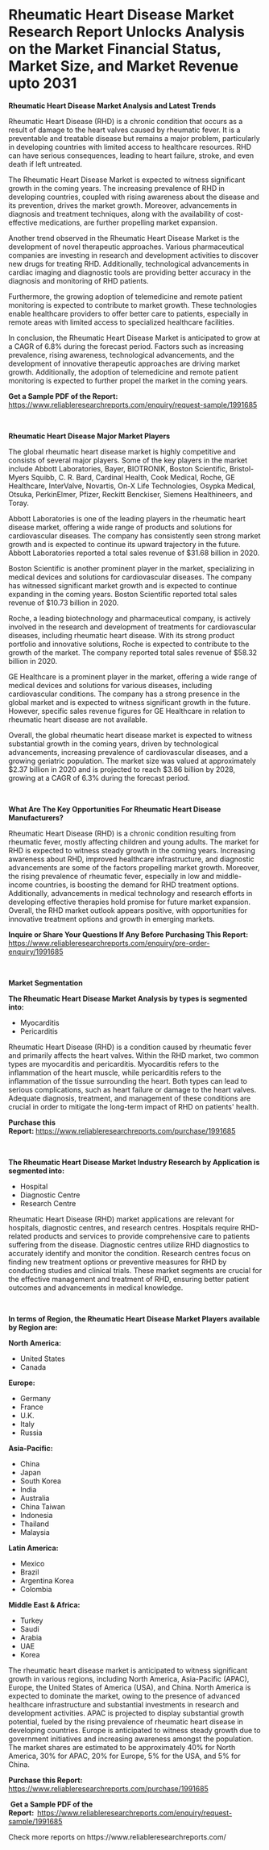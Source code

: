 <p><h1>Rheumatic Heart Disease Market Research Report Unlocks Analysis on the Market Financial Status, Market Size, and Market Revenue upto 2031</h1></p><p><strong>Rheumatic Heart Disease Market Analysis and Latest Trends</strong></p>
<p><p>Rheumatic Heart Disease (RHD) is a chronic condition that occurs as a result of damage to the heart valves caused by rheumatic fever. It is a preventable and treatable disease but remains a major problem, particularly in developing countries with limited access to healthcare resources. RHD can have serious consequences, leading to heart failure, stroke, and even death if left untreated.</p><p>The Rheumatic Heart Disease Market is expected to witness significant growth in the coming years. The increasing prevalence of RHD in developing countries, coupled with rising awareness about the disease and its prevention, drives the market growth. Moreover, advancements in diagnosis and treatment techniques, along with the availability of cost-effective medications, are further propelling market expansion.</p><p>Another trend observed in the Rheumatic Heart Disease Market is the development of novel therapeutic approaches. Various pharmaceutical companies are investing in research and development activities to discover new drugs for treating RHD. Additionally, technological advancements in cardiac imaging and diagnostic tools are providing better accuracy in the diagnosis and monitoring of RHD patients.</p><p>Furthermore, the growing adoption of telemedicine and remote patient monitoring is expected to contribute to market growth. These technologies enable healthcare providers to offer better care to patients, especially in remote areas with limited access to specialized healthcare facilities.</p><p>In conclusion, the Rheumatic Heart Disease Market is anticipated to grow at a CAGR of 6.8% during the forecast period. Factors such as increasing prevalence, rising awareness, technological advancements, and the development of innovative therapeutic approaches are driving market growth. Additionally, the adoption of telemedicine and remote patient monitoring is expected to further propel the market in the coming years.</p></p>
<p><strong>Get a Sample PDF of the Report:&nbsp;</strong> <a href="https://www.reliableresearchreports.com/enquiry/request-sample/1991685">https://www.reliableresearchreports.com/enquiry/request-sample/1991685</a></p>
<p>&nbsp;</p>
<p><strong>Rheumatic Heart Disease Major Market Players</strong></p>
<p><p>The global rheumatic heart disease market is highly competitive and consists of several major players. Some of the key players in the market include Abbott Laboratories, Bayer, BIOTRONIK, Boston Scientific, Bristol-Myers Squibb, C. R. Bard, Cardinal Health, Cook Medical, Roche, GE Healthcare, InterValve, Novartis, On-X Life Technologies, Osypka Medical, Otsuka, PerkinElmer, Pfizer, Reckitt Benckiser, Siemens Healthineers, and Toray.</p><p>Abbott Laboratories is one of the leading players in the rheumatic heart disease market, offering a wide range of products and solutions for cardiovascular diseases. The company has consistently seen strong market growth and is expected to continue its upward trajectory in the future. Abbott Laboratories reported a total sales revenue of $31.68 billion in 2020.</p><p>Boston Scientific is another prominent player in the market, specializing in medical devices and solutions for cardiovascular diseases. The company has witnessed significant market growth and is expected to continue expanding in the coming years. Boston Scientific reported total sales revenue of $10.73 billion in 2020.</p><p>Roche, a leading biotechnology and pharmaceutical company, is actively involved in the research and development of treatments for cardiovascular diseases, including rheumatic heart disease. With its strong product portfolio and innovative solutions, Roche is expected to contribute to the growth of the market. The company reported total sales revenue of $58.32 billion in 2020.</p><p>GE Healthcare is a prominent player in the market, offering a wide range of medical devices and solutions for various diseases, including cardiovascular conditions. The company has a strong presence in the global market and is expected to witness significant growth in the future. However, specific sales revenue figures for GE Healthcare in relation to rheumatic heart disease are not available.</p><p>Overall, the global rheumatic heart disease market is expected to witness substantial growth in the coming years, driven by technological advancements, increasing prevalence of cardiovascular diseases, and a growing geriatric population. The market size was valued at approximately $2.37 billion in 2020 and is projected to reach $3.86 billion by 2028, growing at a CAGR of 6.3% during the forecast period.</p></p>
<p>&nbsp;</p>
<p><strong>What Are The Key Opportunities For Rheumatic Heart Disease Manufacturers?</strong></p>
<p><p>Rheumatic Heart Disease (RHD) is a chronic condition resulting from rheumatic fever, mostly affecting children and young adults. The market for RHD is expected to witness steady growth in the coming years. Increasing awareness about RHD, improved healthcare infrastructure, and diagnostic advancements are some of the factors propelling market growth. Moreover, the rising prevalence of rheumatic fever, especially in low and middle-income countries, is boosting the demand for RHD treatment options. Additionally, advancements in medical technology and research efforts in developing effective therapies hold promise for future market expansion. Overall, the RHD market outlook appears positive, with opportunities for innovative treatment options and growth in emerging markets.</p></p>
<p><strong>Inquire or Share Your Questions If Any Before Purchasing This Report:</strong> <a href="https://www.reliableresearchreports.com/enquiry/pre-order-enquiry/1991685">https://www.reliableresearchreports.com/enquiry/pre-order-enquiry/1991685</a></p>
<p>&nbsp;</p>
<p><strong>Market Segmentation</strong></p>
<p><strong>The Rheumatic Heart Disease Market Analysis by types is segmented into:</strong></p>
<p><ul><li>Myocarditis</li><li>Pericarditis</li></ul></p>
<p><p>Rheumatic Heart Disease (RHD) is a condition caused by rheumatic fever and primarily affects the heart valves. Within the RHD market, two common types are myocarditis and pericarditis. Myocarditis refers to the inflammation of the heart muscle, while pericarditis refers to the inflammation of the tissue surrounding the heart. Both types can lead to serious complications, such as heart failure or damage to the heart valves. Adequate diagnosis, treatment, and management of these conditions are crucial in order to mitigate the long-term impact of RHD on patients' health.</p></p>
<p><strong>Purchase this Report:&nbsp;</strong><a href="https://www.reliableresearchreports.com/purchase/1991685">https://www.reliableresearchreports.com/purchase/1991685</a></p>
<p>&nbsp;</p>
<p><strong>The Rheumatic Heart Disease Market Industry Research by Application is segmented into:</strong></p>
<p><ul><li>Hospital</li><li>Diagnostic Centre</li><li>Research Centre</li></ul></p>
<p><p>Rheumatic Heart Disease (RHD) market applications are relevant for hospitals, diagnostic centres, and research centres. Hospitals require RHD-related products and services to provide comprehensive care to patients suffering from the disease. Diagnostic centres utilize RHD diagnostics to accurately identify and monitor the condition. Research centres focus on finding new treatment options or preventive measures for RHD by conducting studies and clinical trials. These market segments are crucial for the effective management and treatment of RHD, ensuring better patient outcomes and advancements in medical knowledge.</p></p>
<p>&nbsp;</p>
<p><strong>In terms of Region, the Rheumatic Heart Disease Market Players available by Region are:</strong></p>
<p>
    <p> <strong> North America: </strong>
        <ul>
            <li>United States</li>
            <li>Canada</li>
        </ul>
        </p> 
    <p> <strong> Europe: </strong>
        <ul>
            <li>Germany</li>
            <li>France</li>
            <li>U.K.</li>
            <li>Italy</li>
            <li>Russia</li>
        </ul>
        </p> 
    <p> <strong> Asia-Pacific: </strong>
        <ul>
            <li>China</li>
            <li>Japan</li>
            <li>South Korea</li>
            <li>India</li>
            <li>Australia</li>
            <li>China Taiwan</li>
            <li>Indonesia</li>
            <li>Thailand</li>
            <li>Malaysia</li>
        </ul>
        </p> 
    <p> <strong> Latin America: </strong>
        <ul>
            <li>Mexico</li>
            <li>Brazil</li>
            <li>Argentina Korea</li>
            <li>Colombia</li>
        </ul>
        </p> 
    <p> <strong> Middle East & Africa: </strong>
        <ul>
            <li>Turkey</li>
            <li>Saudi</li>
            <li>Arabia</li>
            <li>UAE</li>
            <li>Korea</li>
        </ul>
    </p>
    </p>
<p><p>The rheumatic heart disease market is anticipated to witness significant growth in various regions, including North America, Asia-Pacific (APAC), Europe, the United States of America (USA), and China. North America is expected to dominate the market, owing to the presence of advanced healthcare infrastructure and substantial investments in research and development activities. APAC is projected to display substantial growth potential, fueled by the rising prevalence of rheumatic heart disease in developing countries. Europe is anticipated to witness steady growth due to government initiatives and increasing awareness amongst the population. The market shares are estimated to be approximately 40% for North America, 30% for APAC, 20% for Europe, 5% for the USA, and 5% for China.</p></p>
<p><strong>Purchase this Report: </strong><a href="https://www.reliableresearchreports.com/purchase/1991685">https://www.reliableresearchreports.com/purchase/1991685</a></p>
<p>&nbsp;<strong>Get a Sample PDF of the Report:&nbsp;&nbsp;</strong><a href="https://www.reliableresearchreports.com/enquiry/request-sample/1991685">https://www.reliableresearchreports.com/enquiry/request-sample/1991685</a></p>
<p><strong></strong></p>
<p>Check more reports on https://www.reliableresearchreports.com/</p>
